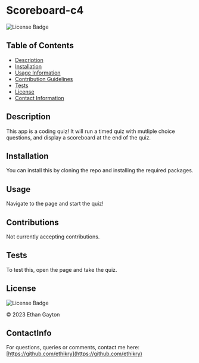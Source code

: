 # Scoreboard-c4

  
  ![License Badge](https://img.shields.io/badge/license-MIT-blue.svg)
  

  ## Table of Contents 
  * [Description](#Description)
  * [Installation](#Installation)
  * [Usage Information](#Usage)
  * [Contribution Guidelines](#Contributions)
  * [Tests](#Tests)
  * [License](#License)
  * [Contact Information](#ContactInfo)
  ## Description
  This app is a coding quiz! It will run a timed quiz with mutliple choice questions, and display a scoreboard at the end of the quiz. 
  ## Installation
  You can install this by cloning the repo and installing the required packages.
  ## Usage
  Navigate to the page and start the quiz!
  ## Contributions
  Not currently accepting contributions.
  ## Tests 
  To test this, open the page and take the quiz.
  ## License
  
  
  ![License Badge](https://img.shields.io/badge/license-MIT-blue.svg)
  
  © 2023 Ethan Gayton
  
  ## ContactInfo
  For questions, queries or comments, contact me here: 
  [https://github.com/ethikry](https://github.com/ethikry)

